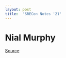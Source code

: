 ```yaml
---
layout: post
title:  "SRECon Notes '21"
---
```


# Nial Murphy
[Source](https://www.youtube.com/watch?v=7Ktzu0qvS6c)
